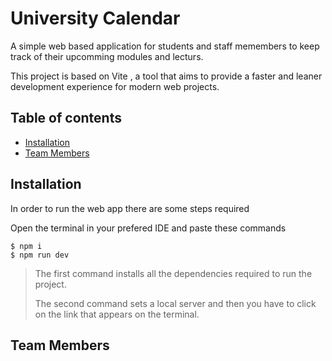 # University Calendar
<p>A simple web based application for students and staff memembers to keep track of their upcomming modules and lecturs.</p>
<p>This project is based on Vite , a tool that aims to provide a faster and leaner development experience for modern web projects.</p>

## Table of contents
  - [Installation](#installation)
  - [Team Members](#team-members)

## Installation
<p>In order to run the web app there are some steps required </p>
<p>Open the terminal in your prefered IDE and paste these commands</p>

```
$ npm i
$ npm run dev
```

> <p>The first command installs all the dependencies required to run the project.</p>
> <p>The second command sets a local server and then you have to click on the link that appears on the terminal.</p>

## Team Members
